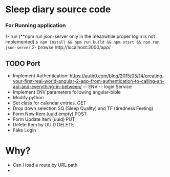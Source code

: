 # Sleep diary source code

### For Running application 

1- run (**npm run json-server only in the meanwhile proper login is not implemented)
  `$ npm install && npm run build && npm start && npm run json-server`
2- 
  browse http://localhost:3000/app/
  
## TODO Port

- Implement Authentication: https://auth0.com/blog/2015/05/14/creating-your-first-real-world-angular-2-app-from-authentication-to-calling-an-api-and-everything-in-between/
-- ENV
-- login Service
- Implement ENV parameters following angular-bible
- Modify python
- Set class for calendar entries. GET 
- Drop down selection SQ (Sleep Quality) and TF (tiredness Feeling)
- Form New Item (uuid empty) POST 
- Form Update Item (uuid) PUT
- Delete Item by UUID DELETE
- Fake Login 

# Why? 

- Can I load a route by URL path
- 
